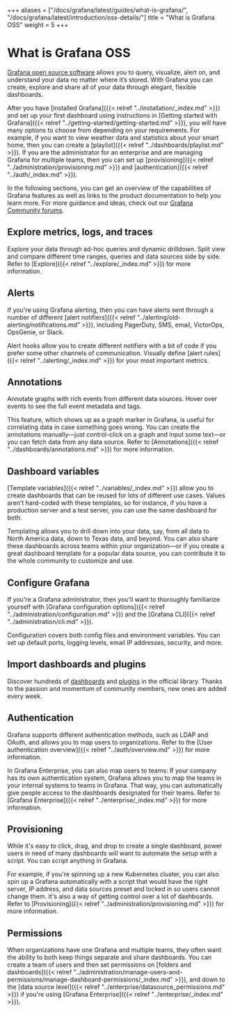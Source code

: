 +++
aliases = ["/docs/grafana/latest/guides/what-is-grafana/", "/docs/grafana/latest/introduction/oss-details/"]
title = "What is Grafana OSS"
weight = 5
+++

# What is Grafana OSS

[Grafana open source software](https://grafana.com/oss/) allows you to query, visualize, alert on, and understand your data no matter where it’s stored. With Grafana you can create, explore and share all of your data through elegant, flexible dashboards.

After you have [installed Grafana]({{< relref "../installation/_index.md" >}}) and set up your first dashboard using instructions in [Getting started with Grafana]({{< relref "../getting-started/getting-started.md" >}}), you will have many options to choose from depending on your requirements. For example, if you want to view weather data and statistics about your smart home, then you can create a [playlist]({{< relref "../dashboards/playlist.md" >}}). If you are the administrator for an enterprise and are managing Grafana for multiple teams, then you can set up [provisioning]({{< relref "../administration/provisioning.md" >}}) and [authentication]({{< relref "../auth/_index.md" >}}).

In the following sections, you can get an overview of the capabilities of Grafana features as well as links to the product documentation to help you learn more. For more guidance and ideas, check out our [Grafana Community forums](https://community.grafana.com/).

## Explore metrics, logs, and traces

Explore your data through ad-hoc queries and dynamic drilldown. Split view and compare different time ranges, queries and data sources side by side. Refer to [Explore]({{< relref "../explore/_index.md" >}}) for more information.

## Alerts

If you're using Grafana alerting, then you can have alerts sent through a number of different [alert notifiers]({{< relref "../alerting/old-alerting/notifications.md" >}}), including PagerDuty, SMS, email, VictorOps, OpsGenie, or Slack.

Alert hooks allow you to create different notifiers with a bit of code if you prefer some other channels of communication. Visually define [alert rules]({{< relref "../alerting/_index.md" >}}) for your most important metrics.

## Annotations

Annotate graphs with rich events from different data sources. Hover over events to see the full event metadata and tags.

This feature, which shows up as a graph marker in Grafana, is useful for correlating data in case something goes wrong. You can create the annotations manually—just control-click on a graph and input some text—or you can fetch data from any data source. Refer to [Annotations]({{< relref "../dashboards/annotations.md" >}}) for more information.

## Dashboard variables

[Template variables]({{< relref "../variables/_index.md" >}}) allow you to create dashboards that can be reused for lots of different use cases. Values aren't hard-coded with these templates, so for instance, if you have a production server and a test server, you can use the same dashboard for both.

Templating allows you to drill down into your data, say, from all data to North America data, down to Texas data, and beyond. You can also share these dashboards across teams within your organization—or if you create a great dashboard template for a popular data source, you can contribute it to the whole community to customize and use.

## Configure Grafana

If you're a Grafana administrator, then you'll want to thoroughly familiarize yourself with [Grafana configuration options]({{< relref "../administration/configuration.md" >}}) and the [Grafana CLI]({{< relref "../administration/cli.md" >}}).

Configuration covers both config files and environment variables. You can set up default ports, logging levels, email IP addresses, security, and more.

## Import dashboards and plugins

Discover hundreds of [dashboards](https://grafana.com/grafana/dashboards) and [plugins](https://grafana.com/grafana/plugins) in the official library. Thanks to the passion and momentum of community members, new ones are added every week.

## Authentication

Grafana supports different authentication methods, such as LDAP and OAuth, and allows you to map users to organizations. Refer to the [User authentication overview]({{< relref "../auth/overview.md" >}}) for more information.

In Grafana Enterprise, you can also map users to teams: If your company has its own authentication system, Grafana allows you to map the teams in your internal systems to teams in Grafana. That way, you can automatically give people access to the dashboards designated for their teams. Refer to [Grafana Enterprise]({{< relref "../enterprise/_index.md" >}}) for more information.

## Provisioning

While it's easy to click, drag, and drop to create a single dashboard, power users in need of many dashboards will want to automate the setup with a script. You can script anything in Grafana.

For example, if you're spinning up a new Kubernetes cluster, you can also spin up a Grafana automatically with a script that would have the right server, IP address, and data sources preset and locked in so users cannot change them. It's also a way of getting control over a lot of dashboards. Refer to [Provisioning]({{< relref "../administration/provisioning.md" >}}) for more information.

## Permissions

When organizations have one Grafana and multiple teams, they often want the ability to both keep things separate and share dashboards. You can create a team of users and then set permissions on [folders and dashboards]({{< relref "../administration/manage-users-and-permissions/manage-dashboard-permissions/_index.md" >}}), and down to the [data source level]({{< relref "../enterprise/datasource_permissions.md" >}}) if you're using [Grafana Enterprise]({{< relref "../enterprise/_index.md" >}}).

